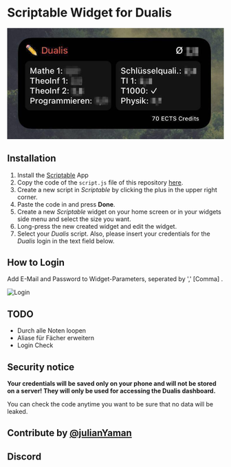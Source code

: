 # Scriptable Widget for Dualis
![](widget.jpg)
## Installation
1. Install the [Scriptable](https://apps.apple.com/us/app/scriptable/id1405459188?ign-mpt=uo%3D4) App
2. Copy the code of the `script.js` file of this repository [here](https://github.com/corusm/dualis-widget/blob/main/script.js).
3. Create a new script in *Scriptable* by clicking the plus in the upper right corner.
4. Paste the code in and press **Done**.
5. Create a new *Scriptable* widget on your home screen or in your widgets side menu and select
the size you want.
6. Long-press the new created widget and edit the widget. 
7. Select your *Dualis* script. Also, please insert your credentials for the *Dualis* login
in the text field below. 

## How to Login
Add E-Mail and Password to Widget-Parameters, seperated by ',' [Comma] .

<img src="https://raw.githubusercontent.com/corusm/dualis-widget/main/login.jpg" alt="Login" height="400px">


## TODO
- Durch alle Noten loopen
- Aliase für Fächer erweitern
- Login Check

## Security notice
**Your credentials will be saved only on your phone and will not be stored on a server!
They will only be used for accessing the Dualis dashboard.**

You can check the code anytime you want to be sure that no data will be leaked.

## Contribute by [@julianYaman](https://github.com/julianYaman)
## Discord 
